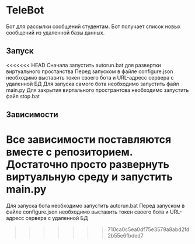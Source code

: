 # TeleBot
Бот для рассылки сообщений студентам.
Бот получает список новых сообщений из удаленной базы данных.

## Запуск
<<<<<<< HEAD
Сначала запустить autorun.bat для развертки виртуального простанства
Перед запуском в файле configure.json необходимо выставить токен своего бота и URL-адресс сервера с удаленной БД
Для запуска самого бота необходимо запустить файл main.py
Для закрытия виртального пространтсва необходимо запустить файл stop.bat

## Зависимости
Все зависимости поставляются вместе с репозиторием. Достаточно просто развернуть виртуальную среду и запустить main.py
=======
Для запуска бота необходимо запустить autorun.bat
Перед запуском в файле configure.json необходимо выставить токен своего бота и URL-адресс сервера с удаленной БД
>>>>>>> 710ca0c5ea0df75e3579a8abd2fd2b55e6fbded7
